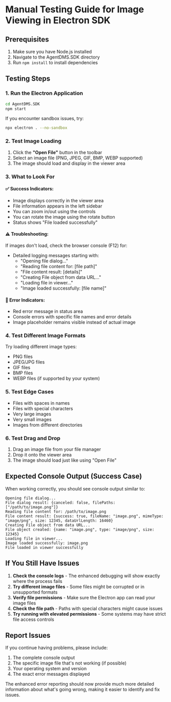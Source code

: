 # Manual Testing Guide for Image Viewing in Electron SDK

## Prerequisites
1. Make sure you have Node.js installed
2. Navigate to the AgentDMS.SDK directory
3. Run `npm install` to install dependencies

## Testing Steps

### 1. Run the Electron Application
```bash
cd AgentDMS.SDK
npm start
```

If you encounter sandbox issues, try:
```bash
npx electron . --no-sandbox
```

### 2. Test Image Loading
1. Click the **"Open File"** button in the toolbar
2. Select an image file (PNG, JPEG, GIF, BMP, WEBP supported)
3. The image should load and display in the viewer area

### 3. What to Look For

#### ✅ Success Indicators:
- Image displays correctly in the viewer area
- File information appears in the left sidebar
- You can zoom in/out using the controls
- You can rotate the image using the rotate button
- Status shows "File loaded successfully"

#### ⚠️ Troubleshooting:
If images don't load, check the browser console (F12) for:
- Detailed logging messages starting with:
  - "Opening file dialog..."
  - "Reading file content for: [file path]"
  - "File content result: [details]"
  - "Creating File object from data URL..."
  - "Loading file in viewer..."
  - "Image loaded successfully: [file name]"

#### 🚨 Error Indicators:
- Red error message in status area
- Console errors with specific file names and error details
- Image placeholder remains visible instead of actual image

### 4. Test Different Image Formats
Try loading different image types:
- PNG files
- JPEG/JPG files  
- GIF files
- BMP files
- WEBP files (if supported by your system)

### 5. Test Edge Cases
- Files with spaces in names
- Files with special characters
- Very large images
- Very small images
- Images from different directories

### 6. Test Drag and Drop
1. Drag an image file from your file manager
2. Drop it onto the viewer area
3. The image should load just like using "Open File"

## Expected Console Output (Success Case)
When working correctly, you should see console output similar to:
```
Opening file dialog...
File dialog result: {canceled: false, filePaths: ["/path/to/image.png"]}
Reading file content for: /path/to/image.png
File content result: {success: true, fileName: "image.png", mimeType: "image/png", size: 12345, dataUrlLength: 16460}
Creating File object from data URL...
File object created: {name: "image.png", type: "image/png", size: 12345}
Loading file in viewer...
Image loaded successfully: image.png
File loaded in viewer successfully
```

## If You Still Have Issues

1. **Check the console logs** - The enhanced debugging will show exactly where the process fails
2. **Try different image files** - Some files might be corrupted or in unsupported formats
3. **Verify file permissions** - Make sure the Electron app can read your image files
4. **Check the file path** - Paths with special characters might cause issues
5. **Try running with elevated permissions** - Some systems may have strict file access controls

## Report Issues
If you continue having problems, please include:
1. The complete console output
2. The specific image file that's not working (if possible)
3. Your operating system and version
4. The exact error messages displayed

The enhanced error reporting should now provide much more detailed information about what's going wrong, making it easier to identify and fix issues.